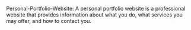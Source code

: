  Personal-Portfolio-Website:
A personal portfolio website is a professional website that provides information about what you do, what services you may offer, and how to contact you.
